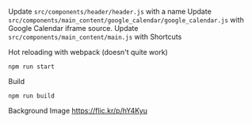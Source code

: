 Update `src/components/header/header.js` with a name
Update `src/components/main_content/google_calendar/google_calendar.js` with
Google Calendar iframe source.
Update `src/components/main_content/main.js` with Shortcuts



Hot reloading with webpack (doesn't quite work)
```
npm run start
```

Build
```
npm run build
```


Background Image
https://flic.kr/p/hY4Kyu
